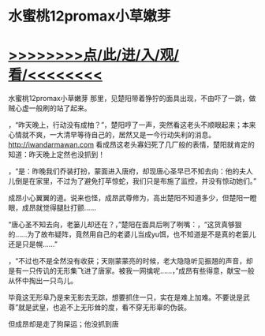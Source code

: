 # 水蜜桃12promax小草嫩芽

# <a href="https://github.com/dangole/dfs/issues/1">>>>>>>>>点/此/进/入/观/看/<<<<<<<<</a>

水蜜桃12promax小草嫩芽
那里，见楚阳带着狰狞的面具出现，不由吓了一跳，做贼心虚一般刷的站了起来。

，“昨天晚上，行动没有成柚？”，楚阳哼了一声，突然看这老头不顺眼起来；本来心情就不爽，一大清早等待自己的，居然又是一今行动失利的消息。
http://iwandarmawan.com
看成昂这老头寡妇死了几厂般的表情，楚阳就肯定的知道：昨天晚上定然也没抓到！

，“是：昨晚我们乔装打扮，蒙面进入唐府，却现唐心圣早已不知去向：他的夫人儿倒是在家里，不过为了避免打苹惊蛇，我们只是布施了监控，并没有惊动她们。”

成昂小心翼翼的道。说来也怪，成昂武尊修为，高出楚阳不知道多少，但楚阳一瞪眼，成昂就觉得腿肚打颤……

“唐心圣不知去向，老篓儿却还在？，”楚阳在面具后咧了咧嘴：，“这货真够狠的……为了故布疑阵，竟然用自己的老婆儿当成yu饵，也不知道是不是真的老篓儿还是只是幌……”

，“不过也不是全然没有收获；天刚蒙蒙亮的时候，老大隐隐听见振翘的声音，却是有一只传讥的无形集飞进了唐家。被我一网擒呢……，”成昂有些得意，献宝一般从怀中掏出一只鸟儿。

毕竟这无形阜乃是来无影去无踪，想要抓住一只，实在是难上加难。不要说是武尊”就是武皇，也追不上无形耸的度，看不穿无形辜的伪装。

但成昂却是走了狗屎运；他没抓到唐
